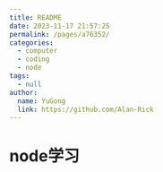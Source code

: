 ```yaml
---
title: README
date: 2023-11-17 21:57:25
permalink: /pages/a76352/
categories: 
  - computer
  - coding
  - node
tags: 
  - null
author: 
  name: YuGong
  link: https://github.com/Alan-Rick
---
```

# node学习
